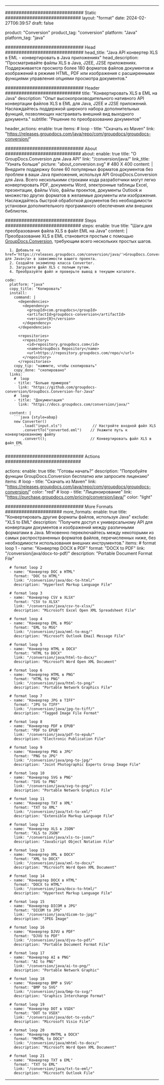  
---
############################# Static ############################
layout: "format"
date: 2024-02-27T06:39:57
draft: false

product: "Conversion"
product_tag: "conversion"
platform: "Java"
platform_tag: "java"

############################# Head #############################
head_title: "Java API конвертер XLS в EML - конвертировать в Java приложениях"
head_description: "Просматривайте файлы XLS в Java, J2EE, J2SE приложениях. Поддерживается просмотр более 180 форматов файлов документов и изображений в режиме HTML, PDF или изображения с расширенными функциями управления опциями просмотра документов."

############################# Header ############################
title: "Конвертировать XLS в EML на Java" 
description: "Опыт высокопроизводительного нативного API конвертации файлов XLS в EML для Java, J2EE и J2SE приложений. Наслаждайтесь поддержкой широкого набора дополнительных функций, позволяющих настраивать внешний вид выходного документа." 
subtitle: "Решение по преобразованию документов" 

header_actions:
  enable: true
  items:
    #  loop
    - title: "Скачать из Maven"
      link: "https://releases.groupdocs.com/java/repo/com/groupdocs/groupdocs-conversion/"


############################# About ############################
about:
    enable: true
    title: "О GroupDocs.Conversion для Java API"
    link: "/conversion/java/"
    link_title: "Узнать больше"
    picture: "about_conversion.svg" # 480 X 400
    content: |
      Внедрите поддержку более 60 популярных форматов документов без проблем в ваши Java приложения, используя API GroupDocs.Conversion для Java. Всего несколькими строками кода разработчики могут легко конвертировать PDF, документы Word, электронные таблицы Excel, презентации, файлы Visio, файлы проектов, документы Outlook и множество других форматов в желаемые документы или изображения. Наслаждайтесь быстрой обработкой документов без необходимости установки дополнительного программного обеспечения или внешних библиотек.


############################# Steps ############################
steps:
    enable: true
    title: "Шаги для преобразования файла XLS в файл EML на Java" 
    content: |
      Преобразование XLS в EML становится простым с помощью <a href='https://products.groupdocs.com/conversion/java/'>GroupDocs.Conversion</a>, требующим всего нескольких простых шагов.
      
      1. Добавьте <a href='https://releases.groupdocs.com/conversion/java/'>GroupDocs.Conversion для Java</a> в зависимости вашего проекта. 
      2. Создайте экземпляр класса Converter.  
      3. Загрузите файл XLS с полным путем. 
      4. Преобразуйте файл и проверьте вывод в текущем каталоге. 
   
    code:
      platform: "java"
      copy_title: "Копировать"
      install:
        command: |
          <dependencies>
            <dependency>
              <groupId>com.groupdocs</groupId>
              <artifactId>groupdocs-conversion</artifactId>
              <version>{0}</version>
            </dependency>
          </dependencies>

          <repositories>
            <repository>
              <id>repository.groupdocs.com</id>
              <name>GroupDocs Repository</name>
              <url>https://repository.groupdocs.com/repo/</url>
            </repository>
          </repositories>
        copy_tip: "нажмите, чтобы скопировать"
        copy_done: "скопировано"
      links:
        #  loop
        - title: "Больше примеров"
          link: "https://github.com/groupdocs-conversion/GroupDocs.Conversion-for-Java"
        #  loop
        - title: "Документация"
          link: "https://docs.groupdocs.com/conversion/java/"
          
      content: |
        ```java {style=abap}
        new Converter()
            .load("input.xls")              // Настройте входной файл XLS
            .convertTo("converted.eml")    // Укажите путь к конвертированному файлу
            .convert();                    // Конвертировать файл XLS в файл EML        
        ```            

############################# Actions ############################

actions:
  enable: true
  title: "Готовы начать?"
  description: "Попробуйте функции GroupDocs.Conversion бесплатно или запросите лицензию"
  items:
    #  loop
    - title: "Скачать из Maven"
      link: "https://releases.groupdocs.com/java/repo/com/groupdocs/groupdocs-conversion/"
      color: "red"
        #  loop
    - title: "Лицензирование"
      link: "https://purchase.groupdocs.com/pricing/conversion/java/"
      color: "light"


############################# More Formats #####################
more_formats:
    enable: true
    title: "Конвертировать другие форматы файлов, используя Java"
    exclude: "XLS to EML"
    description: "Получите доступ к универсальному API для конвертации документов и изображений между различными форматами в Java. Мгновенно переключайтесь между некоторыми из самых распространенных форматов файлов, перечисленных ниже, без необходимости использования внешних инструментов."
    items: 
      # format loop 1
      - name: "Конвертер DOCX в PDF"
        format: "DOCX to PDF"
        link: "/conversion/java/docx-to-pdf/"
        description: "Portable Document Format File"

      # format loop 2
      - name: "Конвертер DOC в HTML"
        format: "DOC to HTML"
        link: "/conversion/java/doc-to-html/"
        description: "Hypertext Markup Language File"

      # format loop 3
      - name: "Конвертер CSV в XLSX"
        format: "CSV to XLSX"
        link: "/conversion/java/csv-to-xlsx/"
        description: "Microsoft Excel Open XML Spreadsheet File"

      # format loop 4
      - name: "Конвертер EML в MSG"
        format: "EML to MSG"
        link: "/conversion/java/eml-to-msg/"
        description: "Microsoft Outlook Email Message File"

      # format loop 5
      - name: "Конвертер HTML в DOCX"
        format: "HTML to DOCX"
        link: "/conversion/java/html-to-docx/"
        description: "Microsoft Word Open XML Document"

      # format loop 6
      - name: "Конвертер HTML в PNG"
        format: "HTML to PNG"
        link: "/conversion/java/html-to-png/"
        description: "Portable Network Graphics File"

      # format loop 7
      - name: "Конвертер JPG в TIFF"
        format: "JPG to TIFF"
        link: "/conversion/java/jpg-to-tiff/"
        description: "Tagged Image File Format"

      # format loop 8
      - name: "Конвертер PDF в EPUB"
        format: "PDF to EPUB"
        link: "/conversion/java/pdf-to-epub/"
        description: "Electronic Publication File"

      # format loop 9
      - name: "Конвертер PNG в JPG"
        format: "PNG to JPG"
        link: "/conversion/java/png-to-jpg/"
        description: "Joint Photographic Experts Group Image File"

      # format loop 10
      - name: "Конвертер SVG в PNG"
        format: "SVG to PNG"
        link: "/conversion/java/svg-to-png/"
        description: "Portable Network Graphics File"

      # format loop 11
      - name: "Конвертер TXT в XML"
        format: "TXT to XML"
        link: "/conversion/java/txt-to-xml/"
        description: "Extensible Markup Language File"

      # format loop 12
      - name: "Конвертер XLS в JSON"
        format: "XLS to JSON"
        link: "/conversion/java/xls-to-json/"
        description: "JavaScript Object Notation File"

      # format loop 13
      - name: "Конвертер XML в DOCX"
        format: "XML to DOCX"
        link: "/conversion/java/xml-to-docx/"
        description: "Microsoft Word Open XML Document"

      # format loop 14
      - name: "Конвертер DOCX в HTML"
        format: "DOCX to HTML"
        link: "/conversion/java/docx-to-html/"
        description: "Hypertext Markup Language File" 

      # format loop 15
      - name: "Конвертер DICOM в JPG" 
        format: "DICOM to JPG"
        link: "/conversion/java/dicom-to-jpg/"
        description: "JPEG Image" 

      # format loop 16
      - name: "Конвертер DJVU в PDF"
        format: "DJVU to PDF"
        link: "/conversion/java/djvu-to-pdf/"
        description: "Portable Document Format File" 

      # format loop 17
      - name: "Конвертер AI в PNG"
        format: "AI to PNG"
        link: "/conversion/java/ai-to-png/"
        description: "Portable Network Graphic" 
      
      # format loop 18
      - name: "Конвертер BMP в SVG"
        format: "BMP to SVG"
        link: "/conversion/java/bmp-to-svg/"
        description: "Graphics Interchange Format"

      # format loop 19
      - name: "Конвертер DOT в VSDX"
        format: "DOT to VSDX"
        link: "/conversion/java/dot-to-vsdx/"
        description: "Microsoft Visio File"

      # format loop 20
      - name: "Конвертер MHTML в DOCX"
        format: "MHTML to DOCX"
        link: "/conversion/java/mhtml-to-docx/"
        description: "Microsoft Word Open XML Document"

      # format loop 21
      - name: "Конвертер TXT в EML"
        format: "TXT to EML"
        link: "/conversion/java/txt-to-eml/"
        description: "Microsoft Outlook File"

---
